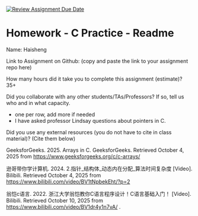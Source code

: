 [![Review Assignment Due Date](https://classroom.github.com/assets/deadline-readme-button-22041afd0340ce965d47ae6ef1cefeee28c7c493a6346c4f15d667ab976d596c.svg)](https://classroom.github.com/a/CbzfTysD)
# Homework - C Practice - Readme

Name: Haisheng

Link to Assignment on Github: (copy and paste the link to your assignment repo here)

How many hours did it take you to complete this assignment (estimate)? 
35+

Did you collaborate with any other students/TAs/Professors? If so, tell us who and in what capacity.  
- one per row, add more if needed
- I have asked professor Lindsay questions about pointers in C.


Did you use any external resources (you do not have to cite in class material)? (Cite them below)  


GeeksforGeeks. 2025. Arrays in C. GeeksforGeeks. Retrieved October 4, 2025 from https://www.geeksforgeeks.org/c/c-arrays/


逊哥带你学计算机. 2024. 2.指针_结构体_动态内在分配_算法时间复杂度 [Video]. Bilibili. Retrieved October 4, 2025 from https://www.bilibili.com/video/BV1tNpbekEht/?p=2

翁恺c语言. 2022. 浙江大学翁恺教你C语言程序设计！C语言基础入门！ [Video]. Bilibili. Retrieved October 10, 2025 from https://www.bilibili.com/video/BV1dr4y1n7vA/
.
  

